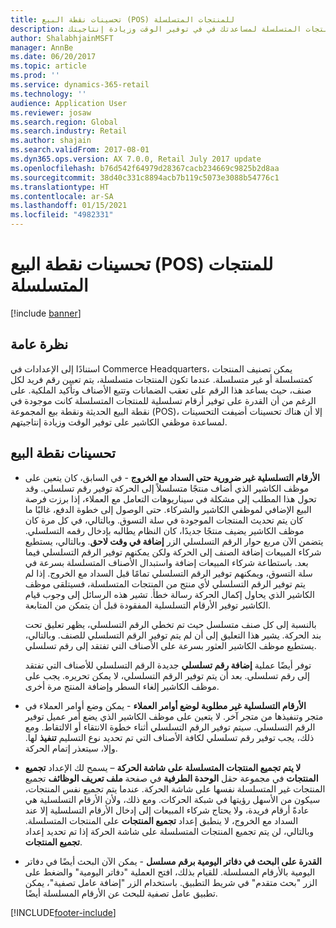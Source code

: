 ```yaml
---
title: تحسينات نقطة البيع (POS) للمنتجات المتسلسلة
description: يسرد هذا الموضوع التحسينات التي تم إدخالها على المنتجات المتسلسلة لمساعدتك في في توفير الوقت وزيادة إنتاجيتك.
author: ShalabhjainMSFT
manager: AnnBe
ms.date: 06/20/2017
ms.topic: article
ms.prod: ''
ms.service: dynamics-365-retail
ms.technology: ''
audience: Application User
ms.reviewer: josaw
ms.search.region: Global
ms.search.industry: Retail
ms.author: shajain
ms.search.validFrom: 2017-08-01
ms.dyn365.ops.version: AX 7.0.0, Retail July 2017 update
ms.openlocfilehash: b76d542f64979d28367cacb234669c9825b2d8aa
ms.sourcegitcommit: 38d40c331c8894acb7b119c5073e3088b54776c1
ms.translationtype: HT
ms.contentlocale: ar-SA
ms.lasthandoff: 01/15/2021
ms.locfileid: "4982331"
---
```

# <a name="point-of-sale-pos-improvements-for-serialized-products"></a>تحسينات نقطة البيع (POS) للمنتجات المتسلسلة

[!include [banner](includes/banner.md)]

## <a name="overview"></a>نظرة عامة

استنادًا إلى الإعدادات في Commerce Headquarters، يمكن تصنيف المنتجات كمتسلسلة أو غير متسلسلة. عندما تكون المنتجات متسلسلة، يتم تعيين رقم فريد لكل صنف، حيث يساعد هذا الرقم على تعقب الضمانات وتتبع الأصناف وتأكيد الملكية. على الرغم من أن القدرة على توفير أرقام تسلسلية للمنتجات المتسلسلة كانت موجودة في نقطة البيع الحديثة ونقطة بيع المجموعة‬ (POS)، إلا أن هناك تحسينات أضيفت التحسينات لمساعدة موظفي الكاشير على توفير الوقت وزيادة إنتاجيتهم.

## <a name="pos-improvements"></a>تحسينات نقطة البيع

- **الأرقام التسلسلية غير ضرورية حتى السداد مع الخروج** - في السابق، كان يتعين على موظف الكاشير الذي أضاف منتجًا متسلسلاً إلى الحركة توفير رقم تسلسلي. وقد تحول هذا المطلب إلى مشكلة في سيناريوهات التعامل مع العملاء، إذا برزت فرصة البيع الإضافي لموظفي الكاشير والشركاء. حتى الوصول إلى خطوة الدفع، غالبًا ما كان يتم تحديث المنتجات الموجودة في سلة التسوق. وبالتالي، في كل مرة كان موظف الكاشير يضيف منتجًا جديدًا، كان النظام يطالبه بإدخال رقمه التسلسلي. يتضمن الآن مربع حوار الرقم التسلسلي الزر **إضافة في وقت لاحق‬**. وبالتالي، يستطيع شركاء المبيعات إضافة الصنف إلى الحركة ولكن يمكنهم توفير الرقم التسلسلي فيما بعد. باستطاعة شركاء المبيعات إضافة واستبدال الأصناف المتسلسلة بسرعة في سلة التسوق، ويمكنهم توفير الرقم التسلسلي تمامًا قبل السداد مع الخروج. إذا لم يتم توفير الرقم التسلسلي لأي منتج من المنتجات المتسلسلة، فسيتلقى موظف الكاشير الذي يحاول إكمال الحركة رسالة خطأ. تشير هذه الرسائل إلى وجوب قيام الكاشير توفير الأرقام التسلسلية المفقودة قبل أن يتمكن من المتابعة.

    بالنسبة إلى كل صنف متسلسل حيث تم تخطي الرقم التسلسلي، يظهر تعليق تحت بند الحركة. يشير هذا التعليق إلى أن لم يتم توفير الرقم التسلسلي للصنف. وبالتالي، يستطيع موظف الكاشير العثور بسرعة على الأصناف التي تفتقد إلى رقم تسلسلي.

    توفر أيضًا عملية **إضافة رقم تسلسلي** جديدة الرقم التسلسلي للأصناف التي تفتقد إلى رقم تسلسلي. بعد أن يتم توفير الرقم التسلسلي، لا يمكن تحريره. يجب على موظف الكاشير إلغاء السطر وإضافة المنتج مرة أخرى.
    
- **الأرقام التسلسلية غير مطلوبة لوضع أوامر العملاء** - يمكن وضع أوامر العملاء في متجر وتنفيذها من متجر آخر. لا يتعين على موظف الكاشير الذي يضع أمر عميل توفير الرقم التسلسلي. سيتم توفير الرقم التسلسلي أثناء خطوة الانتقاء أو الالتقاط. ومع ذلك، يجب توفير رقم تسلسلي لكافة الأصناف التي تم تحديد نوع التسليم **تنفيذ** لها. وإلا، سيتعذر إتمام الحركة.
- **لا يتم تجميع المنتجات المتسلسلة على شاشة الحركة** – يسمح لك الإعداد **تجميع المنتجات** في مجموعة حقل **الوحدة الطرفية‬** في صفحة **ملف تعريف الوظائف‬** تجميع المنتجات غير المتسلسلة نفسها على شاشة الحركة. عندما يتم تجميع نفس المنتجات، سيكون من الأسهل رؤيتها في شبكة الحركات. ومع ذلك، ولأن الأرقام التسلسلية هي عادةً أرقام فريدة، ولا يحتاج شركاء المبيعات إلى إدخال الأرقام التسلسلية إلا عند السداد مع الخروج، لا ينطبق إعداد **تجميع المنتجات** على المنتجات المتسلسلة. وبالتالي، لن يتم تجميع المنتجات المتسلسلة على شاشة الحركة إذا تم تحديد إعداد **تجميع المنتجات**.
- **القدرة على البحث في دفاتر اليومية برقم مسلسل** - يمكن الآن البحث أيضًا في دفاتر اليومية بالأرقام المسلسلة. للقيام بذلك، افتح العملية "دفاتر اليومية" والضغط على الزر "بحث متقدم" في شريط التطبيق. باستخدام الزر "إضافة عامل تصفية"، يمكن تطبيق عامل تصفية للبحث عن الأرقام المسلسلة أيضًا.


[!INCLUDE[footer-include](../includes/footer-banner.md)]